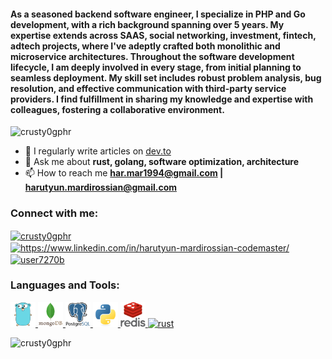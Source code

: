 <h4 align="left">As a seasoned backend software engineer, I specialize in PHP and Go development, with a rich background spanning over 5 years. My expertise extends across SAAS, social networking, investment, fintech, adtech projects, where I've adeptly crafted both monolithic and microservice architectures. Throughout the software development lifecycle, I am deeply involved in every stage, from initial planning to seamless deployment. My skill set includes robust problem analysis, bug resolution, and effective communication with third-party service providers. I find fulfillment in sharing my knowledge and expertise with colleagues, fostering a collaborative environment.</h4>

<p align="left"> <img src="https://komarev.com/ghpvc/?username=crusty0gphr&label=Profile%20views&color=0e75b6&style=flat" alt="crusty0gphr" /> </p>

- 📝 I regularly write articles on [dev.to](dev.to)
- 💬 Ask me about **rust, golang, software optimization, architecture**
- 📫 How to reach me **har.mar1994@gmail.com | harutyun.mardirossian@gmail.com**

<h3 align="left">Connect with me:</h3>
<p align="left">
<a href="https://dev.to/crusty0gphr" target="blank"><img align="center" src="https://raw.githubusercontent.com/rahuldkjain/github-profile-readme-generator/master/src/images/icons/Social/devto.svg" alt="crusty0gphr" height="30" width="40" /></a>
<a href="https://linkedin.com/in/https://www.linkedin.com/in/harutyun-mardirossian-codemaster/" target="blank"><img align="center" src="https://raw.githubusercontent.com/rahuldkjain/github-profile-readme-generator/master/src/images/icons/Social/linked-in-alt.svg" alt="https://www.linkedin.com/in/harutyun-mardirossian-codemaster/" height="30" width="40" /></a>
<a href="https://www.leetcode.com/user7270b" target="blank"><img align="center" src="https://raw.githubusercontent.com/rahuldkjain/github-profile-readme-generator/master/src/images/icons/Social/leet-code.svg" alt="user7270b" height="30" width="40" /></a>
</p>

<h3 align="left">Languages and Tools:</h3>
<p align="left"> <a href="https://golang.org" target="_blank" rel="noreferrer"> <img src="https://raw.githubusercontent.com/devicons/devicon/master/icons/go/go-original.svg" alt="go" width="40" height="40"/> </a> <a href="https://www.mongodb.com/" target="_blank" rel="noreferrer"> <img src="https://raw.githubusercontent.com/devicons/devicon/master/icons/mongodb/mongodb-original-wordmark.svg" alt="mongodb" width="40" height="40"/> </a> <a href="https://www.postgresql.org" target="_blank" rel="noreferrer"> <img src="https://raw.githubusercontent.com/devicons/devicon/master/icons/postgresql/postgresql-original-wordmark.svg" alt="postgresql" width="40" height="40"/> </a> <a href="https://www.python.org" target="_blank" rel="noreferrer"> <img src="https://raw.githubusercontent.com/devicons/devicon/master/icons/python/python-original.svg" alt="python" width="40" height="40"/> </a> <a href="https://redis.io" target="_blank" rel="noreferrer"> <img src="https://raw.githubusercontent.com/devicons/devicon/master/icons/redis/redis-original-wordmark.svg" alt="redis" width="40" height="40"/> </a> <a href="https://www.rust-lang.org" target="_blank" rel="noreferrer"> <img src="https://www.rust-lang.org/logos/rust-logo-blk.svg" alt="rust" width="40" height="40"/> </a> </p>

<p><img align="left" src="https://github-readme-stats.vercel.app/api/top-langs?username=crusty0gphr&show_icons=true&locale=en&layout=compact" alt="crusty0gphr" /></p>
